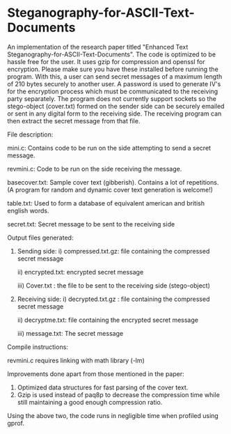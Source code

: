 Steganography-for-ASCII-Text-Documents
======================================

An implementation of the research paper titled "Enhanced Text Steganography-for-ASCII-Text-Documents". The code is optimized to be hassle free for the user. It uses gzip for compression and openssl for encryption. Please make sure you have these installed before running the program. With this, a user can send secret messages of a maximum length of 210 bytes securely to another user. A password is used to generate IV's for the encryption process which must be communicated to the receiving party separately. The program does not currently support sockets so the stego-object (cover.txt) formed on the sender side can be securely emailed or sent in any digital form to the receiving side. The receiving program can then extract the secret message from that file.

File description:

mini.c: Contains code to be run on the side attempting to send a secret message.

revmini.c: Code to be run on the side receiving the message.

basecover.txt: Sample cover text (gibberish). Contains a lot of repetitions. (A program for random and dynamic cover text generation is welcome!)

table.txt: Used to form a database of equivalent american and british english words.

secret.txt: Secret message to be sent to the receiving side

Output files generated:

1. Sending side:
    i) compressed.txt.gz: file containing the compressed secret message

    ii) encrypted.txt: encrypted secret message
    
    iii) Cover.txt : the file to be sent to the receiving side (stego-object)
    

2. Receiving side:
    i) decrypted.txt.gz : file containing the compressed secret message

    ii) decryptme.txt: file containing the encrypted secret message
    
    iii) message.txt: The secret message
    

Compile instructions:

revmini.c requires linking with math library (-lm)

Improvements done apart from those mentioned in the paper:

1. Optimized data structures for fast parsing of the cover text.
2. Gzip is used instead of paq8p to decrease the compression time while still maintaining a good enough compression ratio.

Using the above two, the code runs in negligible time when profiled using gprof.
